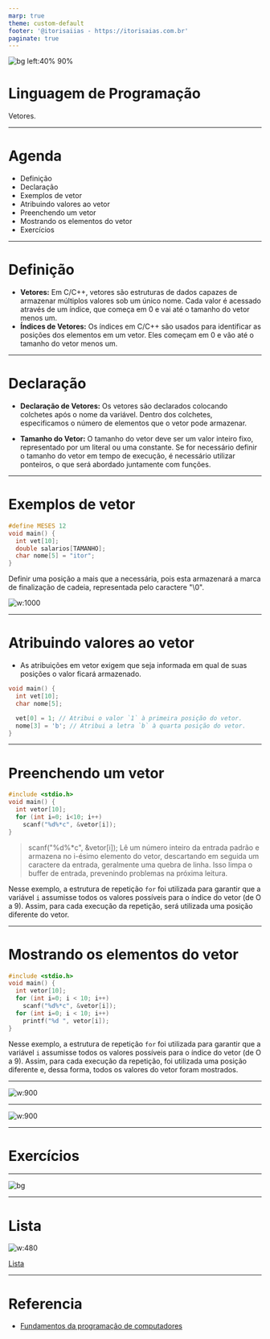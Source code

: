 ```yaml
---
marp: true
theme: custom-default
footer: '@itorisaiias - https://itorisaias.com.br'
paginate: true
---
```


<!-- _backgroundImage: url('./img/hero-background.svg') -->

![bg left:40% 90%](./img/logoFatec.svg)
# **Linguagem de Programação**

Vetores.

---

# Agenda

- Definição
- Declaração
- Exemplos de vetor
- Atribuindo valores ao vetor
- Preenchendo um vetor
- Mostrando os elementos do vetor
- Exercícios

---

# Definição

- **Vetores:** Em C/C++, vetores são estruturas de dados capazes de armazenar múltiplos valores sob um único nome. Cada valor é acessado através de um índice, que começa em 0 e vai até o tamanho do vetor menos um.
- **Índices de Vetores:** Os índices em C/C++ são usados para identificar as posições dos elementos em um vetor. Eles começam em 0 e vão até o tamanho do vetor menos um.

---

# Declaração

- **Declaração de Vetores:** Os vetores são declarados colocando colchetes após o nome da variável. Dentro dos colchetes, especificamos o número de elementos que o vetor pode armazenar.

- **Tamanho do Vetor:** O tamanho do vetor deve ser um valor inteiro fixo, representado por um literal ou uma constante. Se for necessário definir o tamanho do vetor em tempo de execução, é necessário utilizar ponteiros, o que será abordado juntamente com funções.

---

# Exemplos de vetor

```c
#define MESES 12
void main() {
  int vet[10];
  double salarios[TAMANHO];
  char nome[5] = "itor";
}
```

Definir uma posição a mais que a necessária, pois esta armazenará a marca de finalização de cadeia, representada pelo caractere "\0".

![w:1000](./img/vetores_exemplo.drawio.svg)

---

# Atribuindo valores ao vetor

- As atribuições em vetor exigem que seja informada em qual de suas posições o valor ficará armazenado.

```c
void main() {
  int vet[10];
  char nome[5];

  vet[0] = 1; // Atribui o valor `1` à primeira posição do vetor.
  nome[3] = 'b'; // Atribui a letra `b` à quarta posição do vetor.
}
```

---

# Preenchendo um vetor

```c
#include <stdio.h>
void main() {
  int vetor[10];
  for (int i=0; i<10; i++)
    scanf("%d%*c", &vetor[i]);
}
```
> scanf("%d%*c", &vetor[i]); Lê um número inteiro da entrada padrão e armazena no i-ésimo elemento do vetor, descartando em seguida um caractere da entrada, geralmente uma quebra de linha. Isso limpa o buffer de entrada, prevenindo problemas na próxima leitura.

Nesse exemplo, a estrutura de repetição `for` foi utilizada para garantir que a variável `i` assumisse todos os valores possíveis para o índice do vetor (de O a 9). Assim, para cada execução da repetição, será utilizada uma posição diferente do vetor.

---

# Mostrando os elementos do vetor

```c
#include <stdio.h>
void main() {
  int vetor[10];
  for (int i=0; i < 10; i++)
    scanf("%d%*c", &vetor[i]);
  for (int i=0; i < 10; i++)
    printf("%d ", vetor[i]);
}
```

Nesse exemplo, a estrutura de repetição `for` foi utilizada para garantir que a variável `i` assumisse todos os valores possíveis para o índice do vetor (de O a 9). Assim, para cada execução da repetição, foi utilizada uma posição diferente e, dessa forma, todos os valores do vetor foram mostrados.

---

![w:900](./img/GfaZNzU42Snz6dlGhN.webp)

---

![w:900](./img/CjmvTCZf2U3p09Cn0h.webp)

---

# Exercícios

---

![bg](./img/cXblnKXr2BQOaYnTni.webp)

---

# Lista

![w:480](./img/lista_vetor.svg)

[Lista](https://github.com/itorisaias/Fatectq-linguagem-de-programacao/blob/main/atividades/04_Vetores/Lista.pdf)

---

# Referencia

- [Fundamentos da programação de computadores](https://archive.org/details/fundamentos-da-programacao-de-computadores-algoritmos-pascal-c-c-padrao-ansi-e-java-pdfdrive)

